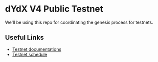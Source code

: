 # dYdX V4 Public Testnet
We'll be using this repo for coordinating the genesis process for testnets.

## Useful Links
- [Testnet documentations](https://v4-teacher.vercel.app/)
- [Testnet schedule](https://v4-teacher.vercel.app/general_overview/schedule)
